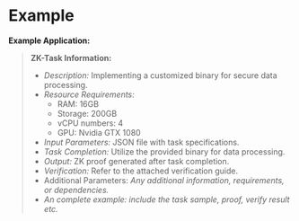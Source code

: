 # Example

**Example Application:**

> **ZK-Task Information:**
>
> * _Description:_ Implementing a customized binary for secure data processing.
> * _Resource Requirements:_
>   * RAM: 16GB
>   * Storage: 200GB
>   * vCPU numbers: 4
>   * GPU: Nvidia GTX 1080
> * _Input Parameters:_ JSON file with task specifications.
> * _Task Completion:_ Utilize the provided binary for data processing.
> * _Output:_ ZK proof generated after task completion.
> * _Verification:_ Refer to the attached verification guide.&#x20;
> * Additional Parameters: _Any additional information, requirements, or dependencies._
> * _An complete example: include the task sample, proof, verify result etc._
